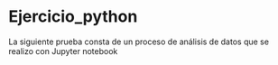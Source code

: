 # Ejercicio_python
La siguiente prueba consta de un proceso de análisis de datos que se realizo con Jupyter notebook
